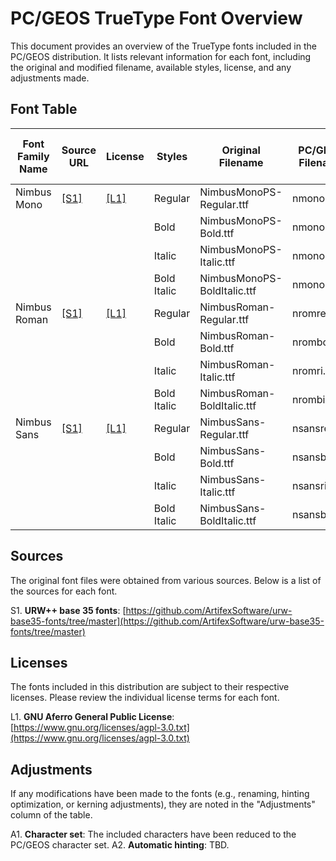 # PC/GEOS TrueType Font Overview

This document provides an overview of the TrueType fonts included in the PC/GEOS distribution. It lists relevant information for each font, including the original and modified filename, available styles, license, and any adjustments made.

## Font Table

| Font Family<br>Name | Source<br>URL    | License           | Styles      | Original<br>Filename        | PC/GEOS<br>Filename | Kerning | Hinting | Mapped to<br>Original Font | Adjustments<br>for PC/GEOS |
|---------------------|------------------|-------------------|-------------|-----------------------------|---------------------|---------|---------|----------------------------|----------------------------|
| Nimbus Mono         | [[S1]](#sources) | [[L1]](#licenses) | Regular     | NimbusMonoPS-Regular.ttf    | nmonore.ttf         | no      | yes     | URW Mono     | [[A1]](#adjustments), [[A2]](#adjustments)  |
|                     |                  |                   | Bold        | NimbusMonoPS-Bold.ttf       | nmonobo.ttf         |         |         |              |                                             |
|                     |                  |                   | Italic      | NimbusMonoPS-Italic.ttf     | nmonori.ttf         |         |         |              |                                             |
|                     |                  |                   | Bold Italic | NimbusMonoPS-BoldItalic.ttf | nmonobi.ttf         |         |         |              |                                             |
| Nimbus Roman        | [[S1]](#sources) | [[L1]](#licenses) | Regular     | NimbusRoman-Regular.ttf     | nromre.ttf          | no      | yes     | URW Roman    | [[A1]](#adjustments), [[A2]](#adjustments)  |
|                     |                  |                   | Bold        | NimbusRoman-Bold.ttf        | nrombo.ttf          |         |         |              |                                             |
|                     |                  |                   | Italic      | NimbusRoman-Italic.ttf      | nromri.ttf          |         |         |              |                                             |
|                     |                  |                   | Bold Italic | NimbusRoman-BoldItalic.ttf  | nrombi.ttf          |         |         |              |                                             |
| Nimbus Sans         | [[S1]](#sources) | [[L1]](#licenses) | Regular     | NimbusSans-Regular.ttf      | nsansre.ttf         | yes     | yes     | URW Sans     | [[A1]](#adjustments), [[A2]](#adjustments)  |
|                     |                  |                   | Bold        | NimbusSans-Bold.ttf         | nsansbo.ttf         |         |         |              |                                             |
|                     |                  |                   | Italic      | NimbusSans-Italic.ttf       | nsansri.ttf         |         |         |              |                                             |
|                     |                  |                   | Bold Italic | NimbusSans-BoldItalic.ttf   | nsansbi.ttf         |         |         |              |                                             |


## Sources
The original font files were obtained from various sources. Below is a list of the sources for each font.

S1. **URW++ base 35 fonts**:  [https://github.com/ArtifexSoftware/urw-base35-fonts/tree/master](https://github.com/ArtifexSoftware/urw-base35-fonts/tree/master)

## Licenses
The fonts included in this distribution are subject to their respective licenses. Please review the individual license terms for each font.

L1. **GNU Aferro General Public License**:  [https://www.gnu.org/licenses/agpl-3.0.txt](https://www.gnu.org/licenses/agpl-3.0.txt)

## Adjustments
If any modifications have been made to the fonts (e.g., renaming, hinting optimization, or kerning adjustments), they are noted in the "Adjustments" column of the table.

A1. **Character set**: The included characters have been reduced to the PC/GEOS character set.
A2. **Automatic hinting**: TBD.
